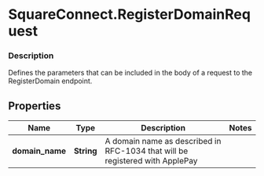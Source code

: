 # SquareConnect.RegisterDomainRequest

### Description

Defines the parameters that can be included in the body of a request to the RegisterDomain endpoint.

## Properties
Name | Type | Description | Notes
------------ | ------------- | ------------- | -------------
**domain_name** | **String** | A domain name as described in RFC-1034 that will be registered with ApplePay | 


